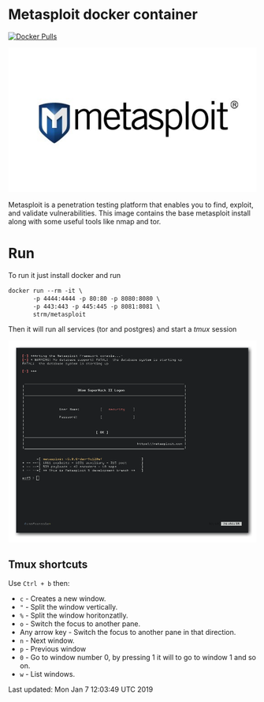 # Metasploit docker container
[![Docker Pulls](https://img.shields.io/docker/pulls/strm/metasploit.svg?style=plastic)](https://hub.docker.com/r/strm/metasploit/)

![logo](logo.jpg)


Metasploit is a penetration testing platform that enables you to find, exploit,
and validate vulnerabilities. This image contains the base metasploit install
along with some useful tools like nmap and tor.

# Run

To run it just install docker and run

```
docker run --rm -it \
       -p 4444:4444 -p 80:80 -p 8080:8080 \
       -p 443:443 -p 445:445 -p 8081:8081 \
       strm/metasploit
```

Then it will run all services (tor and postgres) and start a *tmux* session

![print](print.png)


## Tmux shortcuts

Use `Ctrl + b` then:

 - `c` - Creates a new window.
 - `"` - Split the window vertically.
 - `%` - Split the window horitonzatlly.
 - `o` - Switch the focus to another pane.
 - Any arrow key - Switch the focus to another pane in that direction.
 - `n` - Next window.
 - `p` - Previous window
 - `0` - Go to window number 0, by pressing 1 it will to go to window 1 and so on.
 - `w` - List windows.


Last updated: Mon Jan 7 12:03:49 UTC 2019
